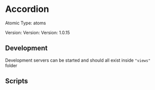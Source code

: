 # Accordion

Atomic Type: atoms

Version: Version: Version: 1.0.15


## Development

Development servers can be started and should all exist inside `"views"` folder

## Scripts
